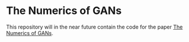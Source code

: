 # The Numerics of GANs
This repository will in the near future contain the code for the paper [The Numerics of GANs](https://arxiv.org/abs/1705.10461).
